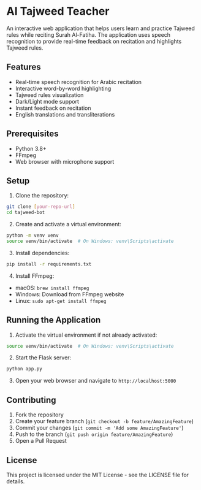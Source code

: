 # AI Tajweed Teacher

An interactive web application that helps users learn and practice Tajweed rules while reciting Surah Al-Fatiha. The application uses speech recognition to provide real-time feedback on recitation and highlights Tajweed rules.

## Features

- Real-time speech recognition for Arabic recitation
- Interactive word-by-word highlighting
- Tajweed rules visualization
- Dark/Light mode support
- Instant feedback on recitation
- English translations and transliterations

## Prerequisites

- Python 3.8+
- FFmpeg
- Web browser with microphone support

## Setup

1. Clone the repository:
```bash
git clone [your-repo-url]
cd tajweed-bot
```

2. Create and activate a virtual environment:
```bash
python -m venv venv
source venv/bin/activate  # On Windows: venv\Scripts\activate
```

3. Install dependencies:
```bash
pip install -r requirements.txt
```

4. Install FFmpeg:
- macOS: `brew install ffmpeg`
- Windows: Download from FFmpeg website
- Linux: `sudo apt-get install ffmpeg`

## Running the Application

1. Activate the virtual environment if not already activated:
```bash
source venv/bin/activate  # On Windows: venv\Scripts\activate
```

2. Start the Flask server:
```bash
python app.py
```

3. Open your web browser and navigate to `http://localhost:5000`

## Contributing

1. Fork the repository
2. Create your feature branch (`git checkout -b feature/AmazingFeature`)
3. Commit your changes (`git commit -m 'Add some AmazingFeature'`)
4. Push to the branch (`git push origin feature/AmazingFeature`)
5. Open a Pull Request

## License

This project is licensed under the MIT License - see the LICENSE file for details. 